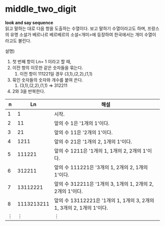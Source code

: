# middle_two_digit
**look and say sequence**   
읽고 말하는 대로 다음 항을 도출하는 수열이다. 보고 말하기 수열이라고도 하며, 프랑스의 유명 소설가 베르나르 베르베르의 소설<개미>에 등장하여 한국에서는 개미 수열이라고도 불린다.
  
설명)  

1. 첫 번째 항이 Ln= 1 이라고 할 때,  
2. 이전 항의 이웃한 같은 숫자들을 묶는다.  
    1. 이전 항이 111221일 경우 (3,1),(2,2),(1,1)  
3. 묶인 숫자들의 숫자와 개수를 붙여 쓴다.  
    1. (3,1),(2,2),(1,1) ⇒ 312211  
4. 2와 3을 반복한다.   

| n   | Ln         | 해설                                                     |
|-----|------------|----------------------------------------------------------|
| 1   | 1          | 시작.                                                    |
| 2   | 11         | 앞의 수 1은 '1개의 1'이다.                              |
| 3   | 21         | 앞의 수 11은 '2개의 1'이다.                             |
| 4   | 1211       | 앞의 수 21은 '1개의 2, 1개의 1'이다.                    |
| 5   | 111221     | 앞의 수 1211은 '1개의 1, 1개의 2, 2개의 1'이다.         |
| 6   | 312211     | 앞의 수 111221은 '3개의 1, 2개의 2, 1개의 1'이다.       |
| 7   | 13112221   | 앞의 수 312211은 '1개의 3, 1개의 1, 2개의 2, 2개의 1'이다. |
| 8   | 1113213211 | 앞의 수 13112221은 '1개의 1, 1개의 3, 2개의 1, 3개의 2, 1개의 1'이다. |
| ⋮   | ⋮         | ⋮                                                            |